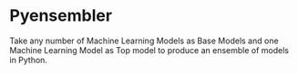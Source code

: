 # Pyensembler
Take any number of Machine Learning Models as Base Models and one Machine Learning Model as Top model to produce an ensemble of models in Python.
